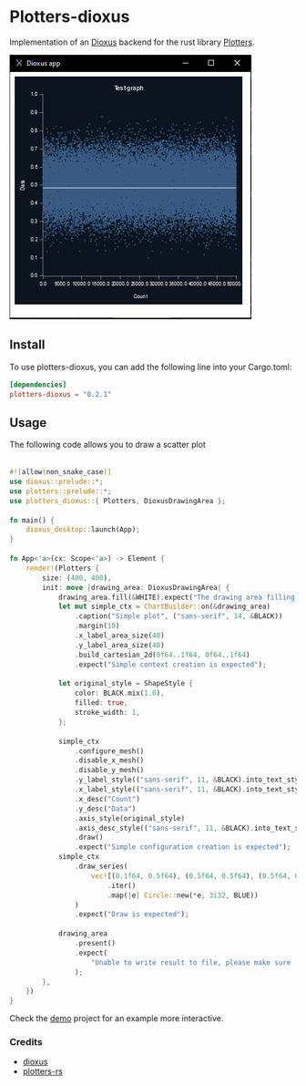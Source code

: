 # Plotters-dioxus

Implementation of an [Dioxus](https://github.com/DioxusLabs/dioxus) backend for the rust library [Plotters](https://github.com/plotters-rs/plotters).

![alt text](resources/scatter-plots.png)

## Install

To use plotters-dioxus, you can add the following line into your Cargo.toml:

```toml
[dependencies]
plotters-dioxus = "0.2.1"
```

## Usage

The following code allows you to draw a scatter plot

```rs

#![allow(non_snake_case)]
use dioxus::prelude::*;
use plotters::prelude::*;
use plotters_dioxus::{ Plotters, DioxusDrawingArea };

fn main() {
    dioxus_desktop::launch(App);
}

fn App<'a>(cx: Scope<'a>) -> Element {
    render!(Plotters {
        size: (400, 400),
        init: move |drawing_area: DioxusDrawingArea| {
            drawing_area.fill(&WHITE).expect("The drawing area filling is expected");
            let mut simple_ctx = ChartBuilder::on(&drawing_area)
                .caption("Simple plot", ("sans-serif", 14, &BLACK))
                .margin(10)
                .x_label_area_size(40)
                .y_label_area_size(40)
                .build_cartesian_2d(0f64..1f64, 0f64..1f64)
                .expect("Simple context creation is expected");

            let original_style = ShapeStyle {
                color: BLACK.mix(1.0),
                filled: true,
                stroke_width: 1,
            };

            simple_ctx
                .configure_mesh()
                .disable_x_mesh()
                .disable_y_mesh()
                .y_label_style(("sans-serif", 11, &BLACK).into_text_style(&drawing_area))
                .x_label_style(("sans-serif", 11, &BLACK).into_text_style(&drawing_area))
                .x_desc("Count")
                .y_desc("Data")
                .axis_style(original_style)
                .axis_desc_style(("sans-serif", 11, &BLACK).into_text_style(&drawing_area))
                .draw()
                .expect("Simple configuration creation is expected");
            simple_ctx
                .draw_series(
                    vec![(0.1f64, 0.5f64), (0.5f64, 0.5f64), (0.5f64, 0.1f64)]
                        .iter()
                        .map(|e| Circle::new(*e, 3i32, BLUE))
                )
                .expect("Draw is expected");

            drawing_area
                .present()
                .expect(
                    "Unable to write result to file, please make sure 'plotters-doc-data' dir exists under current dir"
                );
        },
    })
}

```

Check the [demo](./demo/) project for an example more interactive.

### Credits

- [dioxus](https://github.com/DioxusLabs/dioxus)
- [plotters-rs](https://github.com/plotters-rs/)

